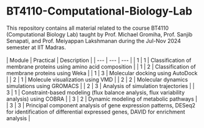 # BT4110-Computational-Biology-Lab
This repository contains all material related to the course BT4110 (Computational Biology Lab) taught by Prof. Michael Gromiha, Prof. Sanjib Senapati, and Prof. Meiyappan Lakshmanan during the Jul-Nov 2024 semester at IIT Madras.
<br/>
<br/>
| Module | Practical | Description |
| --- | --- | --- |
| 1 | 1 | Classification of membrane proteins using amino acid composition |
| 1 | 2 | Classification of membrane proteins using Weka |
| 1 | 3 | Molecular docking using AutoDock |
| 2 | 1 | Molecule visualization using VMD |
| 2 | 2 | Molecular dynamics simulations using GROMACS |
| 2 | 3 | Analysis of simulation trajectories |
| 3 | 1 | Constraint-based modeling (flux balance analysis, flux variability analysis) using COBRA |
| 3 | 2 | Dynamic modeling of metabolic pathways |
| 3 | 3 | Principal component analysis of gene expression patterns, DESeq2 for identification of differential expressed genes, DAVID for enrichment analysis |
